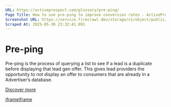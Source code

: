 ```yaml
---
URL: https://activeprospect.com/glossary/pre-ping/
Page Title: How to use pre-ping to improve conversion rates - ActiveProspect
Screenshot URL: https://service.firecrawl.dev/storage/v1/object/public/media/screenshot-f3d21149-ecbb-4358-9b9a-84017b07e40e.png
Scraped At: 2025-05-30 23:32:41.091
---
```

# Pre-ping

Pre-ping is the process of querying a list to see if a lead is a duplicate before displaying that lead gen offer. This gives lead providers the opportunity to not display an offer to consumers that are already in a Advertiser’s database.

[Discover more](https://activeprospect.com/pre-ping/)

[iframe](https://td.doubleclick.net/td/rul/1064715784?random=1748647955378&cv=11&fst=1748647955378&fmt=3&bg=ffffff&guid=ON&async=1&gtm=45be55s2v890149784z86705227za200zb6705227&gcd=13l3l3l3l1l1&dma=0&tag_exp=101509157~102938614~103116026~103200004~103233427~103252644~103252646~103351866~103351868~104481633~104481635~104559073~104559075~104612245~104612247&ptag_exp=101509157~103116026~103200004~103233427~103252644~103252646~103351866~103351868~104481633~104481635~104559073~104559075~104612245~104612247&u_w=1280&u_h=720&url=https%3A%2F%2Factiveprospect.com%2Fglossary%2Fpre-ping%2F&_ng=1&hn=www.googleadservices.com&frm=0&tiba=How%20to%20use%20pre-ping%20to%20improve%20conversion%20rates%20-%20ActiveProspect&npa=0&pscdl=noapi&auid=2045292321.1748647955&uaa=x86&uab=64&uafvl=Chromium%3B131.0.6778.33%7CNot_A%2520Brand%3B24.0.0.0&uamb=0&uam=&uap=Windows&uapv=10.0&uaw=0&fledge=1&data=event%3Dgtag.config)[iframe](https://td.doubleclick.net/td/rul/1064715784?random=1748647955424&cv=11&fst=1748647955424&fmt=3&bg=ffffff&guid=ON&async=1&gtm=45be55s2v890149784z86705227za200zb6705227&gcd=13l3l3l3l1l1&dma=0&tag_exp=101509157~102938614~103116026~103200004~103233427~103252644~103252646~103351866~103351868~104481633~104481635~104559073~104559075~104612245~104612247&ptag_exp=101509157~103116026~103200004~103233427~103252644~103252646~103351866~103351868~104481633~104481635~104559073~104559075~104612245~104612247&u_w=1280&u_h=720&url=https%3A%2F%2Factiveprospect.com%2Fglossary%2Fpre-ping%2F&_ng=1&hn=www.googleadservices.com&frm=0&tiba=How%20to%20use%20pre-ping%20to%20improve%20conversion%20rates%20-%20ActiveProspect&npa=0&pscdl=noapi&auid=2045292321.1748647955&uaa=x86&uab=64&uafvl=Chromium%3B131.0.6778.33%7CNot_A%2520Brand%3B24.0.0.0&uamb=0&uam=&uap=Windows&uapv=10.0&uaw=0&fledge=1&_tu=Cg)

